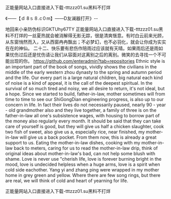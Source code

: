 正能量网站入口直接进入下载-tttzzz01.su黑料不打烊

《——【ｄ 8ｓ８.c０m】——D友澜器打开》--

地回来小亲防伪标识GKTUhy67TY
正能量网站入口直接进入下载-tttzzz01.su黑料不打烊的一丝夏热就会被消解得无影无踪，很是清爽惬意。有时白云前来光顾，从东窗悄然而入，又从西窗冉冉飘出；不必梦幻，也不必羽化，就会让你成为实实在在的神仙。
	二十二、快乐要有悲伤作陪雨过应该就有天晴。如果雨后还是雨如果忧伤过后还是忧伤请让我们从容面对这离别之后的离别。微笑的去寻找一个不可能出现的你。
https://github.com/enteradmin?tab=repositories
Ethnic style is an important part of the book of songs, vividly shows the civilians in the middle of the early western zhou dynasty to the spring and autumn period and the life.
Our every part is a large natural children, big natural each kind of noise is a kind of appeal, it is the call of the deepest spiritual.
In the survival of so much tired and noisy, we all desire to return, it's not ideal, but a hope.
Since we started to build, father-in-law, mother sometimes will from time to time to see our ShiGongDian engineering progress, is also up to our concern in life.
In fact their lives do not necessarily paused, nearly 90 - year - old grandmother also and they live together, a family of three is on the father-in-law all one's subsistence wages, with housing to borrow part of the money also regularly every month.
It should be said that they can take care of yourself is good, but they will give us half a chicken slaughter, cook two fish of sweet, also give us a, especially rice, near finished, my mother-in-law will give us a back pocket.
From them now, this is already a great support to us.
Eating the mother-in-law dishes, cooking with my mother-in-law back to meters, caring for us to read the mother-in-law drip, think of original ideas about mother-in-law's bad, can not help some blush with shame.
Love is never use "cherish life, love is forever burning bright in the mood, love is undecided helpless when a huge arms, love is a spirit when cold side eachother.
Yang yi and zhang ping were wrapped in my mother home in grey green and yellow.
Where there are few song rings, but there are real, we will think of cold and heart of yearning for life.




正能量网站入口直接进入下载-tttzzz01.su黑料不打烊
